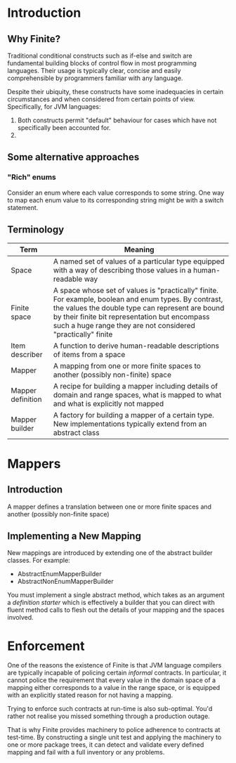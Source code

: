 # Introduction

## Why Finite?

Traditional conditional constructs such as if-else and switch are fundamental building blocks of control flow in most programming languages. Their usage is typically clear, concise and easily comprehensible by programmers familiar with any language.

Despite their ubiquity, these constructs have some inadequacies in certain circumstances and when considered from certain points of view. Specifically, for JVM languages:

1. Both constructs permit "default" behaviour for cases which have not specifically been accounted for. 
2. 

## Some alternative approaches

### "Rich" enums

Consider an enum where each value corresponds to some string. One way to map each enum value to its corresponding string might be with a switch statement. 

## Terminology

| Term              | Meaning                                                                                                                                                                                                                                                                   |
|-------------------|---------------------------------------------------------------------------------------------------------------------------------------------------------------------------------------------------------------------------------------------------------------------------|
| Space             | A named set of values of a particular type equipped with a way of describing those values in a human-readable way                                                                                                                                                         |
| Finite space      | A space whose set of values is "practically" finite. For example, boolean and enum types. By contrast, the values the double type can represent are bound by their finite bit representation but encompass such a huge range they are not considered "practically" finite |
| Item describer    | A function to derive human-readable descriptions of items from a space                                                                                                                                                                                                    |
| Mapper            | A mapping from one or more finite spaces to another (possibly non-finite) space                                                                                                                                                                                           |
| Mapper definition | A recipe for building a mapper including details of domain and range spaces, what is mapped to what and what is explicitly not mapped                                                                                                                                     |
| Mapper builder    | A factory for building a mapper of a certain type. New implementations typically extend from an abstract class                                                                                                                                                            |

# Mappers

## Introduction

A mapper defines a translation between one or more finite spaces and another (possibly non-finite space) 

## Implementing a New Mapping

New mappings are introduced by extending one of the abstract builder classes. For example:

* AbstractEnumMapperBuilder
* AbstractNonEnumMapperBuilder

You must implement a single abstract method, which takes as an argument a _definition starter_ which is effectively a builder that you can direct with fluent method calls to flesh out the details of your mapping and the spaces involved.

# Enforcement

One of the reasons the existence of Finite is that JVM language compilers are typically incapable of policing certain _informal_ contracts. In particular, it cannot police the requirement that every value in the domain space of a mapping either corresponds to a value in the range space, or is equipped with an explicitly stated reason for not having a mapping.

Trying to enforce such contracts at run-time is also sub-optimal. You'd rather not realise you missed something through a production outage.

That is why Finite provides machinery to police adherence to contracts at test-time. By constructing a single unit test and applying the machinery to one or more package trees, it can detect and validate every defined mapping and fail with a full inventory or any problems.
